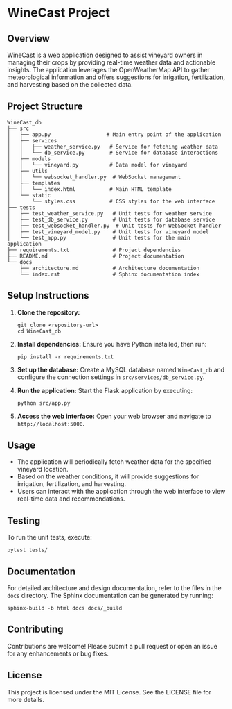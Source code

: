 # WineCast Project

## Overview
WineCast is a web application designed to assist vineyard owners in managing their crops by providing real-time weather data and actionable insights. The application leverages the OpenWeatherMap API to gather meteorological information and offers suggestions for irrigation, fertilization, and harvesting based on the collected data.

## Project Structure
```
WineCast_db
├── src
│   ├── app.py                  # Main entry point of the application
│   ├── services
│   │   ├── weather_service.py   # Service for fetching weather data
│   │   └── db_service.py        # Service for database interactions
│   ├── models
│   │   └── vineyard.py          # Data model for vineyard
│   ├── utils
│   │   └── websocket_handler.py  # WebSocket management
│   ├── templates
│   │   └── index.html           # Main HTML template
│   └── static
│       └── styles.css           # CSS styles for the web interface
├── tests
│   ├── test_weather_service.py   # Unit tests for weather service
│   ├── test_db_service.py        # Unit tests for database service
│   ├── test_websocket_handler.py  # Unit tests for WebSocket handler
│   ├── test_vineyard_model.py    # Unit tests for vineyard model
│   └── test_app.py               # Unit tests for the main application
├── requirements.txt              # Project dependencies
├── README.md                     # Project documentation
└── docs
    ├── architecture.md           # Architecture documentation
    └── index.rst                 # Sphinx documentation index
```

## Setup Instructions
1. **Clone the repository:**
   ```
   git clone <repository-url>
   cd WineCast_db
   ```

2. **Install dependencies:**
   Ensure you have Python installed, then run:
   ```
   pip install -r requirements.txt
   ```

3. **Set up the database:**
   Create a MySQL database named `WineCast_db` and configure the connection settings in `src/services/db_service.py`.

4. **Run the application:**
   Start the Flask application by executing:
   ```
   python src/app.py
   ```

5. **Access the web interface:**
   Open your web browser and navigate to `http://localhost:5000`.

## Usage
- The application will periodically fetch weather data for the specified vineyard location.
- Based on the weather conditions, it will provide suggestions for irrigation, fertilization, and harvesting.
- Users can interact with the application through the web interface to view real-time data and recommendations.

## Testing
To run the unit tests, execute:
```
pytest tests/
```

## Documentation
For detailed architecture and design documentation, refer to the files in the `docs` directory. The Sphinx documentation can be generated by running:
```
sphinx-build -b html docs docs/_build
```

## Contributing
Contributions are welcome! Please submit a pull request or open an issue for any enhancements or bug fixes.

## License
This project is licensed under the MIT License. See the LICENSE file for more details.